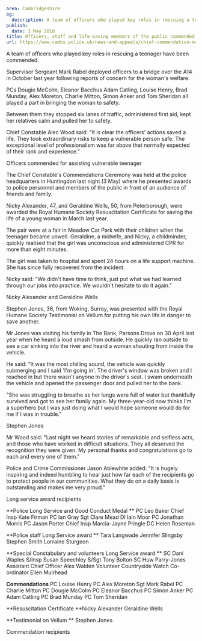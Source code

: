 ```yaml
area: Cambridgeshire
og:
  description: A team of officers who played key roles in rescuing a teenager have been commended.
publish:
  date: 3 May 2018
title: Officers, staff and life-saving members of the public commended at special ceremony
url: https://www.cambs.police.uk/news-and-appeals/chief-commendation-may-2018
```

A team of officers who played key roles in rescuing a teenager have been commended.

Supervisor Sergeant Mark Rabel deployed officers to a bridge over the A14 in October last year following reports of concern for the woman's welfare.

PCs Dougie McColm, Eleanor Bacchus Adam Catling, Louise Henry, Brad Munday, Alex Moreton, Charlie Mitton, Simon Anker and Tom Sheridan all played a part in bringing the woman to safety.

Between them they stopped six lanes of traffic, administered first aid, kept her relatives calm and pulled her to safety.

Chief Constable Alec Wood said: "It is clear the officers' actions saved a life. They took extraordinary risks to keep a vulnerable person safe. The exceptional level of professionalism was far above that normally expected of their rank and experience."

Officers commended for assisting vulnerable teenager

The Chief Constable's Commendations Ceremony was held at the police headquarters in Huntingdon last night (3 May) where he presented awards to police personnel and members of the public in front of an audience of friends and family.

Nicky Alexander, 47, and Geraldine Wells, 50, from Peterborough, were awarded the Royal Humane Society Resuscitation Certificate for saving the life of a young woman in March last year.

The pair were at a fair in Meadow Car Park with their children when the teenager became unwell. Geraldine, a midwife, and Nicky, a childminder, quickly realised that the girl was unconscious and administered CPR for more than eight minutes.

The girl was taken to hospital and spent 24 hours on a life support machine. She has since fully recovered from the incident.

Nicky said: "We didn't have time to think, just put what we had learned through our jobs into practice. We wouldn't hesitate to do it again."

Nicky Alexander and Geraldine Wells

Stephen Jones, 36, from Woking, Surrey, was presented with the Royal Humane Society Testimonial on Vellum for putting his own life in danger to save another.

Mr Jones was visiting his family in The Bank, Parsons Drove on 30 April last year when he heard a loud smash from outside. He quickly ran outside to see a car sinking into the river and heard a woman shouting from inside the vehicle.

He said: "It was the most chilling sound, the vehicle was quickly submerging and I said 'I'm going in'. The driver's window was broken and I reached in but there wasn't anyone in the driver's seat. I swam underneath the vehicle and opened the passenger door and pulled her to the bank.

"She was struggling to breathe as her lungs were full of water but thankfully survived and got to see her family again. My three-year-old now thinks I'm a superhero but I was just doing what I would hope someone would do for me if I was in trouble."

Stephen Jones

Mr Wood said: "Last night we heard stories of remarkable and selfless acts, and those who have worked in difficult situations. They all deserved the recognition they were given. My personal thanks and congratulations go to each and every one of them."

Police and Crime Commissioner Jason Ablewhite added: "It is hugely inspiring and indeed humbling to hear just how far each of the recipients go to protect people in our communities. What they do on a daily basis is outstanding and makes me very proud."

Long service award recipients

**Police Long Service and Good Conduct Medal
** PC Leo Baker
Chief Insp Kate Firman
PC Ian Gray
Sgt Clare Mead
DI Iain Moor
PC Jonathan Morris
PC Jason Porter
Chief Insp Marcia-Jayne Pringle
DC Helen Roseman

**Police staff Long Service award
** Tara Langwade
Jennifer Slingsby
Stephen Smith
Lorraine Sturgeon

**Special Constabulary and volunteers Long Service award
** SC Dani Waples
S/Insp Susan Speechley
S/Sgt Tony Bolton
SC Huw Parry-Jones
Assistant Chief Officer Alex Walden
Volunteer Countryside Watch Co-ordinator Ellen Muirhead

**Commendations**
PC Louise Henry
PC Alex Moreton
Sgt Mark Rabel
PC Charlie Mitton
PC Dougie McColm
PC Eleanor Bacchus
PC Simon Anker
PC Adam Catling
PC Brad Munday
PC Tom Sheridan

**Resuscitation Certificate
**Nicky Alexander
Geraldine Wells

**Testimonial on Vellum
** Stephen Jones

Commendation recipients
